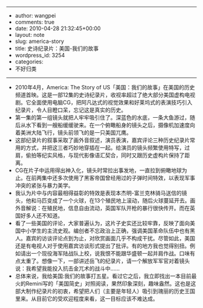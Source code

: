 - --
- author: wangpei
- comments: true
- date: 2010-04-28 21:32:45+00:00
- layout: note
- slug: america-story
- title: 史诗纪录片：美国-我们的故事
- wordpress_id: 3254
- categories:
- 不好归类
- --
- 2010年4月，America: The Story of US「美国：我们的故事」在美国的历史频道首映。这是一部12集的史诗纪录片，收视率超过了绝大部分美国虚构电视剧。它全面使用电脑CG，把阿凡达式的视觉效果和好莱坞式的表演技巧引入纪录片，令人目瞪口呆，忘记这是真实的历史。
- 第一集的第一组镜头就把人牢牢吸引住了。深蓝色的水底，一条大鱼游过，随后从水下看到一艘船缓缓驶来。在一个俯瞰船身的镜头之后，摄像机加速度向着美洲大陆飞行，镜头前领飞的是一只美国兀鹰。
- 这部纪录片的叙事采取了画外音叙述，演员表演，嘉宾评论三种历史纪录片常用的方式，并把这三者巧妙地穿插在一起。给演员的镜头频繁使用特写，过肩，偷拍等纪实风格，与现代影像语汇契合，同时又跟历史虚构片保持了距离。
- CG在片子中运用得出神入化，镜头时常拉出事发地，一直拉到俯瞰地球为止。在前两集中还多次使用了黑客帝国曾经用过的子弹时间特效，以表现军事冲突的紧张与暴力美学。
- 我认为片中与内容最相得益彰的特效是表现本杰明-富兰克林骑马送信的镜头，他和马匹变成了一个火球，在13个殖民地上滚动，随后火球蔓延开去。画外音解说：在殖民地，信息自由流动，英国军队开枪的暴行很快传开。而在英国好多人还不知道。
- 看了一些美国的评论，大家普遍认为，这片子史实还比较牢靠，反映了面向美国中小学生的主流史观。编创者不忘政治上正确，强调美国革命队伍中也有黑人。嘉宾的访谈评论点到为止，对欣赏画面几乎不构成干扰。尽管如此，美国还是有电视人对于使用嘉宾访谈形式提出了批评。有的地方我也觉得别扭。例如请出一个现役海军陆战队上校，说我恨不能跟华盛顿一起并肩作战。口味有点太重了。想像一下，一部讲述岳飞的纪录片，请一个解放军军官对着镜头说：我希望我能投入抗击金兀术的战斗中......
- 总体来说，我给美国:我们的故事打五星。看过它之后，我立即找出一本目前最火的Remini写的「美国简史」对照阅读，果然印象深刻，趣味盎然。这也是这部大制作纪录片的初衷，希望把人们（主要是年轻人）吸引到瑰丽的历史王国里来。从目前它的受欢迎程度来看，这一目标应该不难达成。
